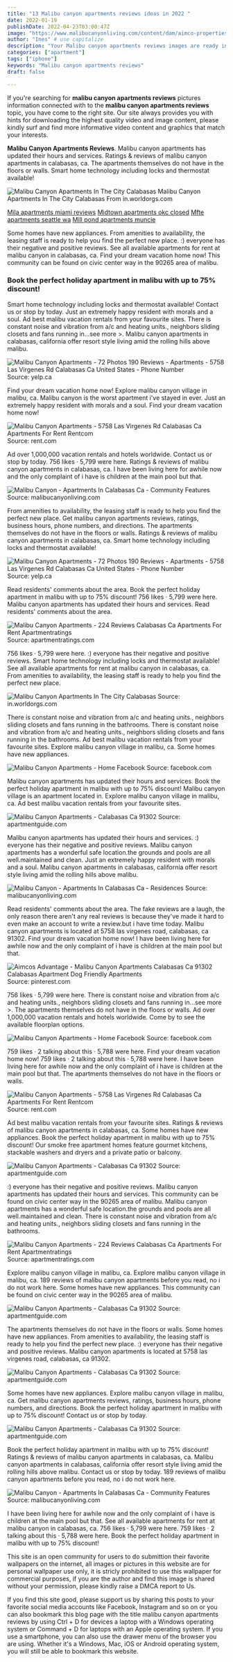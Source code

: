 ```yaml
---
title: "13 Malibu canyon apartments reviews ideas in 2022 "
date: 2022-01-19
publishDate: 2022-04-23T03:00:47Z
image: "https://www.malibucanyonliving.com/content/dam/aimco-properties/041790/1920x1121/updates/MalibuCanyon_MainPool4.jpg"
author: "Ines" # use capitalize
description: "Your Malibu canyon apartments reviews images are ready in this website. Malibu canyon apartments reviews are a topic that is being searched for and liked by netizens today. You can Get the Malibu canyon apartments reviews files here. Get all royalty-free photos."
categories: ["apartment"]
tags: ["iphone"]
keywords: "Malibu canyon apartments reviews"
draft: false

---
```


If you're searching for **malibu canyon apartments reviews** pictures information connected with to the **malibu canyon apartments reviews** topic, you have come to the right  site.  Our site always  provides you with  hints  for downloading  the highest  quality video and image  content, please kindly surf and find more informative video content and graphics  that match your interests.

**Malibu Canyon Apartments Reviews**. Malibu canyon apartments has updated their hours and services. Ratings &amp; reviews of malibu canyon apartments in calabasas, ca. The apartments themselves do not have in the floors or walls. Smart home technology including locks and thermostat available!

![Malibu Canyon Apartments In The City Calabasas](https://lh5.googleusercontent.com/p/AF1QipMNeDX8t9Lg7RHzeahX53lp5nGpXpcxJRUtwZ1X=w1080-k-no "Malibu Canyon Apartments In The City Calabasas")
Malibu Canyon Apartments In The City Calabasas From in.worldorgs.com

[Mila apartments miami reviews](/mila-apartments-miami-reviews/)
[Midtown apartments okc closed](/midtown-apartments-okc-closed/)
[Mfte apartments seattle wa](/mfte-apartments-seattle-wa/)
[Mill pond apartments muncie](/mill-pond-apartments-muncie/)

Some homes have new appliances. From amenities to availability, the leasing staff is ready to help you find the perfect new place. :) everyone has their negative and positive reviews. See all available apartments for rent at malibu canyon in calabasas, ca. Find your dream vacation home now! This community can be found on civic center way in the 90265 area of malibu.

### Book the perfect holiday apartment in malibu with up to 75% discount!

Smart home technology including locks and thermostat available! Contact us or stop by today. Just an extremely happy resident with morals and a soul. Ad best malibu vacation rentals from your favourite sites. There is constant noise and vibration from a/c and heating units., neighbors sliding closets and fans running in…see more &gt;. Malibu canyon apartments in calabasas, california offer resort style living amid the rolling hills above malibu.


![Malibu Canyon Apartments - 72 Photos 190 Reviews - Apartments - 5758 Las Virgenes Rd Calabasas Ca United States - Phone Number](https://s3-media0.fl.yelpcdn.com/bphoto/keyNlPriqkC616k7JnJxbA/l.jpg "Malibu Canyon Apartments - 72 Photos 190 Reviews - Apartments - 5758 Las Virgenes Rd Calabasas Ca United States - Phone Number")
Source: yelp.ca

Find your dream vacation home now! Explore malibu canyon village in malibu, ca. Malibu canyon is the worst apartment i&#039;ve stayed in ever. Just an extremely happy resident with morals and a soul. Find your dream vacation home now!

![Malibu Canyon Apartments - 5758 Las Virgenes Rd Calabasas Ca Apartments For Rent Rentcom](https://rentpath-res.cloudinary.com/t_rp,cs_tinysrgb,fl_force_strip,w_375,h_375/e_unsharp_mask:50/e221fa20f4d7a60bf9922f96b3f2efae "Malibu Canyon Apartments - 5758 Las Virgenes Rd Calabasas Ca Apartments For Rent Rentcom")
Source: rent.com

Ad over 1,000,000 vacation rentals and hotels worldwide. Contact us or stop by today. 756 likes · 5,799 were here. Ratings &amp; reviews of malibu canyon apartments in calabasas, ca. I have been living here for awhile now and the only complaint of i have is children at the main pool but that.

![Malibu Canyon - Apartments In Calabasas Ca - Community Features](https://www.malibucanyonliving.com/content/dam/aimco-properties/041790/1059x831/MalibuCanyon_MainPoolCabanas2_1059x836.jpg "Malibu Canyon - Apartments In Calabasas Ca - Community Features")
Source: malibucanyonliving.com

From amenities to availability, the leasing staff is ready to help you find the perfect new place. Get malibu canyon apartments reviews, ratings, business hours, phone numbers, and directions. The apartments themselves do not have in the floors or walls. Ratings &amp; reviews of malibu canyon apartments in calabasas, ca. Smart home technology including locks and thermostat available!

![Malibu Canyon Apartments - 72 Photos 190 Reviews - Apartments - 5758 Las Virgenes Rd Calabasas Ca United States - Phone Number](https://s3-media0.fl.yelpcdn.com/bphoto/fkf0bXrmeWn9xMurTvrGRQ/l.jpg "Malibu Canyon Apartments - 72 Photos 190 Reviews - Apartments - 5758 Las Virgenes Rd Calabasas Ca United States - Phone Number")
Source: yelp.ca

Read residents&#039; comments about the area. Book the perfect holiday apartment in malibu with up to 75% discount! 756 likes · 5,799 were here. Malibu canyon apartments has updated their hours and services. Read residents&#039; comments about the area.

![Malibu Canyon Apartments - 224 Reviews Calabasas Ca Apartments For Rent Apartmentratings](https://cimg2.ibsrv.net/ibimg/www.apartmentratings.com/600x200_85-1/8/1/6/816910710910896670116990.jpg "Malibu Canyon Apartments - 224 Reviews Calabasas Ca Apartments For Rent Apartmentratings")
Source: apartmentratings.com

756 likes · 5,799 were here. :) everyone has their negative and positive reviews. Smart home technology including locks and thermostat available! See all available apartments for rent at malibu canyon in calabasas, ca. From amenities to availability, the leasing staff is ready to help you find the perfect new place.

![Malibu Canyon Apartments In The City Calabasas](https://lh5.googleusercontent.com/p/AF1QipMNeDX8t9Lg7RHzeahX53lp5nGpXpcxJRUtwZ1X=w1080-k-no "Malibu Canyon Apartments In The City Calabasas")
Source: in.worldorgs.com

There is constant noise and vibration from a/c and heating units., neighbors sliding closets and fans running in the bathrooms. There is constant noise and vibration from a/c and heating units., neighbors sliding closets and fans running in the bathrooms. Ad best malibu vacation rentals from your favourite sites. Explore malibu canyon village in malibu, ca. Some homes have new appliances.

![Malibu Canyon Apartments - Home Facebook](https://lookaside.fbsbx.com/lookaside/crawler/media/?media_id=2405687932819684 "Malibu Canyon Apartments - Home Facebook")
Source: facebook.com

Malibu canyon apartments has updated their hours and services. Book the perfect holiday apartment in malibu with up to 75% discount! Malibu canyon village is an apartment located in. Explore malibu canyon village in malibu, ca. Ad best malibu vacation rentals from your favourite sites.

![Malibu Canyon Apartments - Calabasas Ca 91302](https://rentpath-res.cloudinary.com/$img_current/t_3x2_jpg_xl/be06ae4d614e721a6850e1edc9e33a6c "Malibu Canyon Apartments - Calabasas Ca 91302")
Source: apartmentguide.com

Malibu canyon apartments has updated their hours and services. :) everyone has their negative and positive reviews. Malibu canyon apartments has a wonderful safe location.the grounds and pools are all well.maintained and clean. Just an extremely happy resident with morals and a soul. Malibu canyon apartments in calabasas, california offer resort style living amid the rolling hills above malibu.

![Malibu Canyon - Apartments In Calabasas Ca - Residences](https://www.malibucanyonliving.com/content/dam/aimco-properties/041790/1920x1121/interior/MalibuCanyon_Unit124_Kitchen3.jpg "Malibu Canyon - Apartments In Calabasas Ca - Residences")
Source: malibucanyonliving.com

Read residents&#039; comments about the area. The fake reviews are a laugh, the only reason there aren&#039;t any real reviews is because they&#039;ve made it hard to even make an account to write a review.but i have time today. Malibu canyon apartments is located at 5758 las virgenes road, calabasas, ca 91302. Find your dream vacation home now! I have been living here for awhile now and the only complaint of i have is children at the main pool but that.

![Aimcos Advantage - Malibu Canyon Apartments Calabasas Ca 91302 Calabasas Apartment Dog Friendly Apartments](https://i.pinimg.com/originals/52/af/95/52af9528d97caf5d4750cf352fa61cca.jpg "Aimcos Advantage - Malibu Canyon Apartments Calabasas Ca 91302 Calabasas Apartment Dog Friendly Apartments")
Source: pinterest.com

756 likes · 5,799 were here. There is constant noise and vibration from a/c and heating units., neighbors sliding closets and fans running in…see more &gt;. The apartments themselves do not have in the floors or walls. Ad over 1,000,000 vacation rentals and hotels worldwide. Come by to see the available floorplan options.

![Malibu Canyon Apartments - Home Facebook](https://lookaside.fbsbx.com/lookaside/crawler/media/?media_id=1023267324395092 "Malibu Canyon Apartments - Home Facebook")
Source: facebook.com

759 likes · 2 talking about this · 5,788 were here. Find your dream vacation home now! 759 likes · 2 talking about this · 5,788 were here. I have been living here for awhile now and the only complaint of i have is children at the main pool but that. The apartments themselves do not have in the floors or walls.

![Malibu Canyon Apartments - 5758 Las Virgenes Rd Calabasas Ca Apartments For Rent Rentcom](https://rentpath-res.cloudinary.com/t_rp,cs_tinysrgb,fl_force_strip,w_375,h_375/e_unsharp_mask:50/0ad26211b35505d58a1d26775c10699a "Malibu Canyon Apartments - 5758 Las Virgenes Rd Calabasas Ca Apartments For Rent Rentcom")
Source: rent.com

Ad best malibu vacation rentals from your favourite sites. Ratings &amp; reviews of malibu canyon apartments in calabasas, ca. Some homes have new appliances. Book the perfect holiday apartment in malibu with up to 75% discount! Our smoke free apartment homes feature gourmet kitchens, stackable washers and dryers and a private patio or balcony.

![Malibu Canyon Apartments - Calabasas Ca 91302](https://rentpath-res.cloudinary.com/$img_current/t_3x2_jpg_xl/e221fa20f4d7a60bf9922f96b3f2efae "Malibu Canyon Apartments - Calabasas Ca 91302")
Source: apartmentguide.com

:) everyone has their negative and positive reviews. Malibu canyon apartments has updated their hours and services. This community can be found on civic center way in the 90265 area of malibu. Malibu canyon apartments has a wonderful safe location.the grounds and pools are all well.maintained and clean. There is constant noise and vibration from a/c and heating units., neighbors sliding closets and fans running in the bathrooms.

![Malibu Canyon Apartments - 224 Reviews Calabasas Ca Apartments For Rent Apartmentratings](https://cimg1.ibsrv.net/ibimg/www.apartmentratings.com/650x350_85-1/1/1/9/119816910268701199703113.jpg "Malibu Canyon Apartments - 224 Reviews Calabasas Ca Apartments For Rent Apartmentratings")
Source: apartmentratings.com

Explore malibu canyon village in malibu, ca. Explore malibu canyon village in malibu, ca. 189 reviews of malibu canyon apartments before you read, no i do not work here. Some homes have new appliances. This community can be found on civic center way in the 90265 area of malibu.

![Malibu Canyon Apartments - Calabasas Ca 91302](https://rentpath-res.cloudinary.com/$img_current/t_3x2_jpg_xl/87d02b1e651e90d423bb19a8a471abda "Malibu Canyon Apartments - Calabasas Ca 91302")
Source: apartmentguide.com

The apartments themselves do not have in the floors or walls. Some homes have new appliances. From amenities to availability, the leasing staff is ready to help you find the perfect new place. :) everyone has their negative and positive reviews. Malibu canyon apartments is located at 5758 las virgenes road, calabasas, ca 91302.

![Malibu Canyon Apartments - Calabasas Ca 91302](https://rentpath-res.cloudinary.com/$img_current/t_3x2_jpg_xl/f1b8bd41dfe3a0581c007bd9ddd91268 "Malibu Canyon Apartments - Calabasas Ca 91302")
Source: apartmentguide.com

Some homes have new appliances. Explore malibu canyon village in malibu, ca. Get malibu canyon apartments reviews, ratings, business hours, phone numbers, and directions. Book the perfect holiday apartment in malibu with up to 75% discount! Contact us or stop by today.

![Malibu Canyon Apartments - Calabasas Ca 91302](https://rentpath-res.cloudinary.com/$img_current/t_3x2_jpg_xl/a73a9fc922990c80aa4675f69471c677 "Malibu Canyon Apartments - Calabasas Ca 91302")
Source: apartmentguide.com

Book the perfect holiday apartment in malibu with up to 75% discount! Ratings &amp; reviews of malibu canyon apartments in calabasas, ca. Malibu canyon apartments in calabasas, california offer resort style living amid the rolling hills above malibu. Contact us or stop by today. 189 reviews of malibu canyon apartments before you read, no i do not work here.

![Malibu Canyon - Apartments In Calabasas Ca - Community Features](https://www.malibucanyonliving.com/content/dam/aimco-properties/041790/1920x1121/updates/MalibuCanyon_MainPool4.jpg "Malibu Canyon - Apartments In Calabasas Ca - Community Features")
Source: malibucanyonliving.com

I have been living here for awhile now and the only complaint of i have is children at the main pool but that. See all available apartments for rent at malibu canyon in calabasas, ca. 756 likes · 5,799 were here. 759 likes · 2 talking about this · 5,788 were here. Book the perfect holiday apartment in malibu with up to 75% discount!

This site is an open community for users to do submittion their favorite wallpapers on the internet, all images or pictures in this website are for personal wallpaper use only, it is stricly prohibited to use this wallpaper for commercial purposes, if you are the author and find this image is shared without your permission, please kindly raise a DMCA report to Us.

If you find this site good, please support us by sharing this posts to your favorite social media accounts like Facebook, Instagram and so on or you can also bookmark this blog page with the title malibu canyon apartments reviews by using Ctrl + D for devices a laptop with a Windows operating system or Command + D for laptops with an Apple operating system. If you use a smartphone, you can also use the drawer menu of the browser you are using. Whether it's a Windows, Mac, iOS or Android operating system, you will still be able to bookmark this website.
